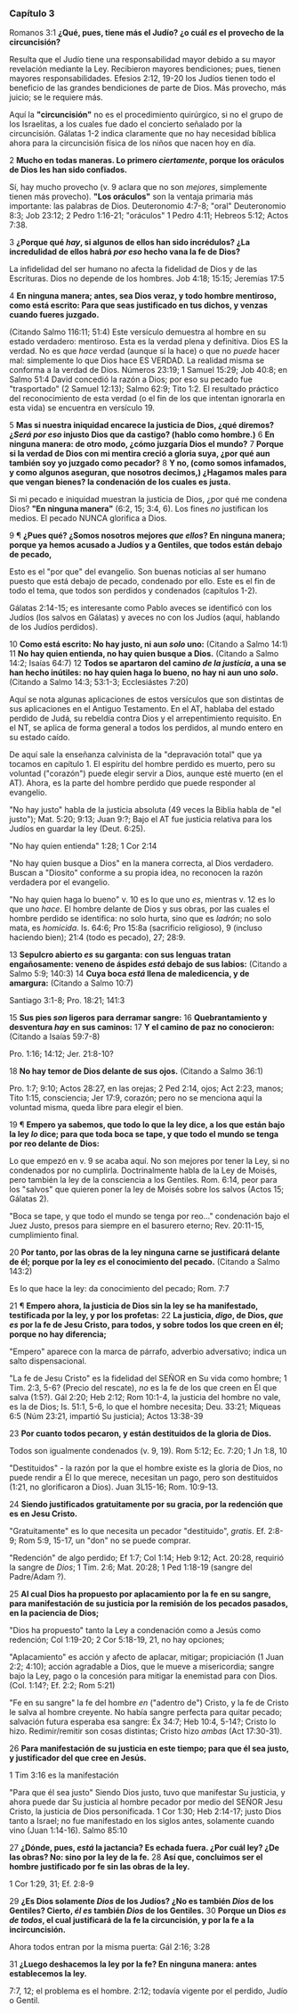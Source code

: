 ### Capítulo 3

Romanos 3:1 **¿Qué, pues, tiene más el Judío? ¿o cuál *es* el provecho de la circuncisión?**

Resulta que el Judío tiene una responsabilidad mayor debido a su mayor revelación mediante la Ley. Recibieron mayores bendiciones; pues, tienen mayores responsabilidades. Efesios 2:12, 19-20 los Judíos tienen todo el beneficio de las grandes bendiciones de parte de Dios. Más provecho, más juicio; se le requiere más.

Aquí la **"circuncisión"** no es el procedimiento quirúrgico, si no el grupo de los Israelitas, a los cuales fue dado el concierto señalado por la circuncisión. Gálatas 1-2 indica claramente que no hay necesidad bíblica ahora para la circuncisión física de los niños que nacen hoy en día.

2 **Mucho en todas maneras. Lo primero *ciertamente*, porque los oráculos de Dios les han sido confiados.**

Sí, hay mucho provecho (v. 9 aclara que no son *mejores*, simplemente tienen más provecho). **"Los oráculos"** son la ventaja primaria más importante: las palabras de Dios. Deuteronomio 4:7-8; "oral" Deuteronomio 8:3; Job 23:12; 2 Pedro 1:16-21; "oráculos" 1 Pedro 4:11; Hebreos 5:12; Actos 7:38.

3 **¿Porque qué *hay*, si algunos de ellos han sido incrédulos? ¿La incredulidad de ellos habrá *por eso* hecho vana la fe de Dios?**

La infidelidad del ser humano no afecta la fidelidad de Dios y de las Escrituras. Dios no depende de los hombres. Job 4:18; 15:15; Jeremías 17:5

4 **En ninguna manera; antes, sea Dios veraz, y todo hombre mentiroso, como está escrito: Para que seas justificado en tus dichos, y venzas cuando fueres juzgado.**

(Citando Salmo 116:11; 51:4) Este versículo demuestra al hombre en su estado verdadero: mentiroso. Esta es la verdad plena y definitiva. Dios ES la verdad. No es que *hace* verdad (aunque sí la hace) o que no *puede* hacer mal: simplemente lo que Dios hace ES VERDAD. La realidad misma se conforma a la verdad de Dios. Números 23:19; 1 Samuel 15:29; Job 40:8; en Salmo 51:4 David concedió la razón a Dios; por eso su pecado fue "trasportado" (2 Samuel 12:13); Salmo 62:9; Tito 1:2. El resultado práctico del reconocimiento de esta verdad (o el fin de los que intentan ignorarla en esta vida) se encuentra en versículo 19.

5 **Mas si nuestra iniquidad encarece la justicia de Dios, ¿qué diremos? ¿*Será por eso* injusto Dios que da castigo? (hablo como hombre.)**
6 **En ninguna manera: de otro modo, ¿cómo juzgaría Dios el mundo?**
7 **Porque si la verdad de Dios con mi mentira creció a gloria suya, ¿por qué aun también soy yo juzgado como pecador?**
8 **Y no, (como somos infamados, y como algunos aseguran, que nosotros decimos,) ¿Hagamos males para que vengan bienes? la condenación de los cuales es justa.**

Si mi pecado e iniquidad muestran la justicia de Dios, ¿por qué me condena Dios? **"En ninguna manera"** (6:2, 15; 3:4, 6). Los fines *no* justifican los medios. El pecado NUNCA glorifica a Dios.

9 ¶ **¿Pues qué? ¿Somos nosotros mejores *que ellos*? En ninguna manera; porque ya hemos acusado a Judíos y a Gentiles, que todos están debajo de pecado,**

Esto es el "por que" del evangelio. Son buenas noticias al ser humano puesto que está debajo de pecado, condenado por ello. Este es el fin de todo el tema, que todos son perdidos y condenados (capítulos 1-2).

Gálatas 2:14-15; es interesante como Pablo aveces se identificó con los Judíos (los salvos en Gálatas) y aveces no con los Judíos (aquí, hablando de los Judíos perdidos).

10 **Como está escrito: No hay justo, ni aun *solo* uno:**
(Citando a Salmo 14:1)
11 **No hay quien entienda, no hay quien busque a Dios.**
(Citando a Salmo 14:2; Isaías 64:7)
12 **Todos se apartaron del camino *de la justicia*, a una se han hecho inútiles: no hay quien haga lo bueno, no hay ni aun uno *solo*.**
(Citando a Salmo 14:3; 53:1-3; Ecclesiástes 7:20)

Aquí se nota algunas aplicaciones de estos versículos que son distintas de sus aplicaciones en el Antiguo Testamento. En el AT, hablaba del estado perdido de Judá, su rebeldía contra Dios y el arrepentimiento requisito. En el NT, se aplica de forma general a todos los perdidos, al mundo entero en su estado caído.

De aquí sale la enseñanza calvinista de la "depravación total" que ya tocamos en capítulo 1. El espíritu del hombre perdido es muerto, pero su voluntad ("corazón") puede elegir servir a Dios, aunque esté muerto (en el AT). Ahora, es la parte del hombre perdido que puede responder al evangelio.

"No hay justo" habla de la justicia absoluta (49 veces la Biblia habla de "el justo"); Mat. 5:20; 9:13; Juan 9:?; Bajo el AT fue justicia relativa para los Judíos en guardar la ley (Deut. 6:25).

"No hay quien entienda" 1:28; 1 Cor 2:14

"No hay quien busque a Dios" en la manera correcta, al Dios verdadero. Buscan a "Diosito" conforme a su propia idea, no reconocen la razón verdadera por el evangelio.

"No hay quien haga lo bueno" v. 10 es lo que uno *es*, mientras v. 12 es lo que uno *hace*. El hombre delante de Dios y sus obras, por las cuales el hombre perdido se identifica: no solo hurta, sino que es *ladrón*; no solo mata, es *homicida*. Is. 64:6; Pro 15:8a (sacrificio religioso), 9 (incluso haciendo bien); 21:4 (todo es pecado), 27; 28:9.

13 **Sepulcro abierto *es* su garganta: con sus lenguas tratan engañosamente: veneno de áspides *está* debajo de sus labios:**
(Citando a Salmo 5:9; 140:3)
14 **Cuya boca *está* llena de maledicencia, y de amargura:**
(Citando a Salmo 10:7)

Santiago 3:1-8; Pro. 18:21; 141:3

15 **Sus pies *son* ligeros para derramar sangre:**
16 **Quebrantamiento y desventura *hay* en sus caminos:**
17 **Y el camino de paz no conocieron:**
(Citando a Isaías 59:7-8)

Pro. 1:16; 14:12; Jer. 21:8-10?

18 **No hay temor de Dios delante de sus ojos.**
(Citando a Salmo 36:1)

Pro. 1:7; 9:10; Actos 28:27, en las orejas; 2 Ped 2:14, ojos; Act 2:23, manos; Tito 1:15, consciencia; Jer 17:9, corazón; pero no se menciona aquí la voluntad misma, queda libre para elegir el bien.

19 ¶ **Empero ya sabemos, que todo lo que la ley dice, a los que están bajo la ley *lo* dice; para que toda boca se tape, y que todo el mundo se tenga por reo delante de Dios:**

Lo que empezó en v. 9 se acaba aquí. No son mejores por tener la Ley, si no condenados por no cumplirla. Doctrinalmente habla de la Ley de Moisés, pero también la ley de la consciencia a los Gentiles. Rom. 6:14, peor para los "salvos" que quieren poner la ley de Moisés sobre los salvos (Actos 15; Gálatas 2).

"Boca se tape, y que todo el mundo se tenga por reo..." condenación bajo el Juez Justo, presos para siempre en el basurero eterno; Rev. 20:11-15, cumplimiento final.

20 **Por tanto, por las obras de la ley ninguna carne se justificará delante de él; porque por la ley *es* el conocimiento del pecado.**
(Citando a Salmo 143:2)

Es lo que hace la ley: da conocimiento del pecado; Rom. 7:7

21 ¶ **Empero ahora, la justicia de Dios sin la ley se ha manifestado, testificada por la ley, y por los profetas:**
22 **La justicia, *digo*, de Dios, *que es* por la fe de Jesu Cristo, para todos, y sobre todos los que creen en él; porque no hay diferencia;**

"Empero" aparece con la marca de párrafo, adverbio adversativo; indica un salto dispensacional.

"La fe de Jesu Cristo" es la fidelidad del SEÑOR en Su vida como hombre; 1 Tim. 2:3, 5-6? (Precio del rescate), *no* es la fe de los que creen en Él que salva (1:5?). Gál 2:20; Heb 2:12; Rom 10:1-4, la justicia del hombre no vale, es la de Dios; Is. 51:1, 5-6, lo que el hombre necesita; Deu. 33:21; Miqueas 6:5 (Núm 23:21, impartió Su justicia); Actos 13:38-39

23 **Por cuanto todos pecaron, y están destituidos de la gloria de Dios.**

Todos son igualmente condenados (v. 9, 19). Rom 5:12; Ec. 7:20; 1 Jn 1:8, 10

"Destituidos" - la razón por la que el hombre existe es la gloria de Dios, no puede rendir a Él lo que merece, necesitan un pago, pero son destituidos (1:21, no glorificaron a Dios). Juan 3L15-16; Rom. 10:9-13.

24 **Siendo justificados gratuitamente por su gracia, por la redención que es en Jesu Cristo.**

"Gratuitamente" es lo que necesita un pecador "destituido", *gratis*. Ef. 2:8-9; Rom 5:9, 15-17, un "don" no se puede comprar.

"Redención" de algo perdido; Ef 1:7; Col 1:14; Heb 9:12; Act. 20:28, requirió la sangre de *Dios*; 1 Tim. 2:6; Mat. 20:28; 1 Ped 1:18-19 (sangre del Padre/Adam ?).

25 **Al cual Dios ha propuesto por aplacamiento por la fe en su sangre, para manifestación de su justicia por la remisión de los pecados pasados, en la paciencia de Dios;**

"Dios ha propuesto" tanto la Ley a condenación como a Jesús como redención; Col 1:19-20; 2 Cor 5:18-19, 21, no hay opciones;

"Aplacamiento" es acción y afecto de aplacar, mitigar; propiciación (1 Juan 2:2; 4:10); acción agradable a Dios, que le mueve a misericordia; sangre bajo la Ley, pago o la concesión para mitigar la enemistad para con Dios. (Col. 1:14?; Ef. 2:2; Rom 5:21)

"Fe en su sangre" la fe del hombre *en* ("adentro de") Cristo, y la fe de Cristo le salva al hombre creyente. No había sangre perfecta para quitar pecado; salvación futura esperaba esa sangre: Éx 34:7; Heb 10:4, 5-14?; Cristo lo hizo. Redimir/remitir son cosas distintas; Cristo hizo *ambas* (Act 17:30-31).

26 **Para manifestación de su justicia en este tiempo; para que él sea justo, y justificador del que cree en Jesús.**

1 Tim 3:16 es la manifestación

"Para que él sea justo" Siendo Dios justo, tuvo que manifestar Su justicia, y ahora puede dar Su justicia al hombre pecador por medio del SEÑOR Jesu Cristo, la justicia de Dios personificada. 1 Cor 1:30; Heb 2:14-17; justo Dios tanto a Israel; no fue manifestado en los siglos antes, solamente cuando vino (Juan 1:14-16). Salmo 85:10

27 **¿Dónde, pues, *está* la jactancia? Es echada fuera. ¿Por cuál ley? ¿De las obras? No: sino por la ley de la fe.**
28 **Así que, concluimos ser el hombre justificado por fe sin las obras de la ley.**

1 Cor 1:29, 31; Ef. 2:8-9

29 **¿Es Dios solamente *Dios* de los Judíos? ¿No es también *Dios* de los Gentiles? Cierto, *él es* también *Dios* de los Gentiles.**
30 **Porque un Dios *es de todos*, el cual justificará de la fe la circuncisión, y por la fe a la incircuncisión.**

Ahora todos entran por la misma puerta: Gál 2:16; 3:28

31 **¿Luego deshacemos la ley por la fe? En ninguna manera: antes establecemos la ley.**

7:7, 12; el problema es el hombre. 2:12; todavía vigente por el perdido, Judío o Gentil.
